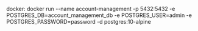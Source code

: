docker: docker run --name account-management -p 5432:5432 -e POSTGRES_DB=account_management_db -e POSTGRES_USER=admin -e POSTGRES_PASSWORD=password -d postgres:10-alpine